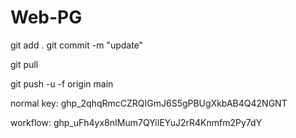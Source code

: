 # Web-PG



git add .
git commit -m "update"

git pull

git push -u -f origin main

normal key:
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

workflow:
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
